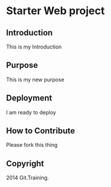 # Starter Web project

## Introduction

This is my Introduction

## Purpose

This is my new purpose


## Deployment

I am ready to deploy

## How to Contribute

Please fork this thing

## Copyright

2014 Git.Training.